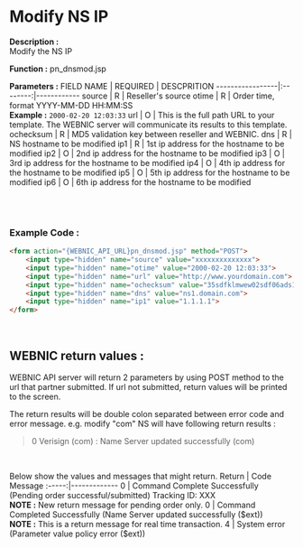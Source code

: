 # Modify NS IP

**Description :** <br> 
Modify the NS IP

**Function :** pn_dnsmod.jsp

**Parameters :** 
FIELD NAME | REQUIRED | DESCPRITION
-----------------|:--------:|------------
source | R | Reseller's source
otime | R | Order time, format YYYY-MM-DD HH:MM:SS <br> **Example :** `2000-02-20 12:03:33`
url | O | This is the full path URL to your template. The WEBNIC server will communicate its results to this template.
ochecksum | R | MD5 validation key between reseller and WEBNIC.
dns | R | NS hostname to be modified
ip1 | R | 1st ip address for the hostname to be modified
ip2 | O | 2nd ip address for the hostname to be modified
ip3 | O | 3rd ip address for the hostname to be modified
ip4 | O | 4th ip address for the hostname to be modified
ip5 | O | 5th ip address for the hostname to be modified
ip6 | O | 6th ip address for the hostname to be modified

<br><br>

### Example Code :

```HTML
<form action="{WEBNIC_API_URL}pn_dnsmod.jsp" method="POST"> 
    <input type="hidden" name="source" value="xxxxxxxxxxxxxx"> 
    <input type="hidden" name="otime" value="2000-02-20 12:03:33"> 
    <input type="hidden" name="url" value="http://www.yourdomain.com">
    <input type="hidden" name="ochecksum" value="35sdfklmwew02sdf06ads1asd3"> 
    <input type="hidden" name="dns" value="ns1.domain.com">
    <input type="hidden" name="ip1" value="1.1.1.1">
</form>
```

<br>

WEBNIC return values :
-----
WEBNIC API server will return 2 parameters by using POST method to the url that partner submitted. If url not submitted, return values will be printed to the screen.

The return results will be double colon separated between error code and error message. e.g. modify "com" NS will have following return results :<br> 
>0 Verisign (com) : Name Server updated successfully (com)

<br>

Below show the values and messages that might return.
Return | Code Message
:-----:|-------------
0 | Command Complete Successfully (Pending order successful/submitted) Tracking ID: XXX <br> **NOTE :** New return message for pending order only.
0 | Command Completed Successfully (Name Server updated successfully (\$ext)) <br>**NOTE :** This is a return message for real time transaction.
4 | System error (Parameter value policy error (\$ext))